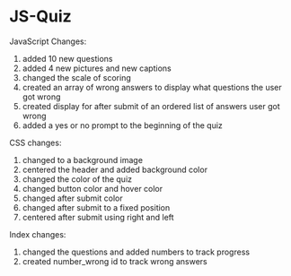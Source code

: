 # JS-Quiz

JavaScript Changes:
1. added 10 new questions
2. added 4 new pictures and new captions
3. changed the scale of scoring
4. created an array of wrong answers to display what questions the user got wrong
5. created display for after submit of an ordered list of answers user got wrong
6. added a yes or no prompt to the beginning of the quiz

CSS changes:
1. changed to a background image 
2. centered the header and added background color
3. changed the color of the quiz
4. changed button color and hover color
5. changed after submit color
6. changed after submit to a fixed position
7. centered after submit using right and left 

Index changes:
1. changed the questions and added numbers to track progress
2. created number_wrong id to track wrong answers
